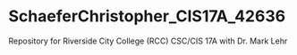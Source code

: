 # SchaeferChristopher_CIS17A_42636
Repository for Riverside City College (RCC) CSC/CIS 17A with Dr. Mark Lehr
